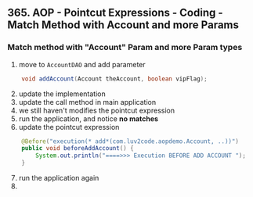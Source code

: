 ## 365. AOP - Pointcut Expressions - Coding - Match Method with Account and more Params

### Match method with "Account" Param and more Param types 
1. move to `AccountDAO` and add parameter 
```java
    void addAccount(Account theAccount, boolean vipFlag);
```
2. update the implementation 
3. update the call method in main application 
4. we still haven't modifies the pointcut expression 
5. run the application, and notice **no matches** 
6. update the pointcut expression 
```java
    @Before("execution(* add*(com.luv2code.aopdemo.Account, ..))")
    public void beforeAddAccount() {
        System.out.println("====>>> Execution BEFORE ADD ACCOUNT ");
    }
```
7. run the application again 
8. 